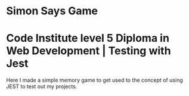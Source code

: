# Simon Says Game

# Code Institute level 5 Diploma in Web Development | Testing with Jest

Here I made a simple memory game to get used to the concept of using JEST to test out my projects.
